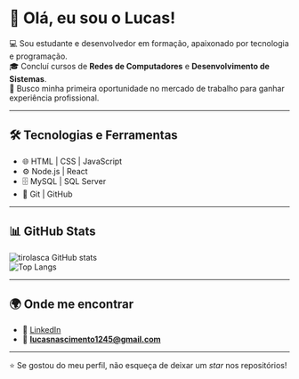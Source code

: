 # 👋 Olá, eu sou o Lucas!

💻 Sou estudante e desenvolvedor em formação, apaixonado por tecnologia e programação.  
🎓 Concluí cursos de **Redes de Computadores** e **Desenvolvimento de Sistemas**.  
🚀 Busco minha primeira oportunidade no mercado de trabalho para ganhar experiência profissional.  

---

## 🛠️ Tecnologias e Ferramentas
- 🌐 HTML | CSS | JavaScript  
- ⚙️ Node.js | React  
- 🗄️ MySQL | SQL Server  
- 🔧 Git | GitHub  

---

## 📊 GitHub Stats
![tirolasca GitHub stats](https://github-readme-stats.vercel.app/api?username=tirolasca&show_icons=true&theme=dracula)  
![Top Langs](https://github-readme-stats.vercel.app/api/top-langs/?username=tirolasca&layout=compact&theme=dracula)  


---

## 🌍 Onde me encontrar
- 💼 [LinkedIn](https://www.linkedin.com/in/lucas-santostec/)  
- 📧 **lucasnascimento1245@gmail.com**  

---

⭐ Se gostou do meu perfil, não esqueça de deixar um *star* nos repositórios!
